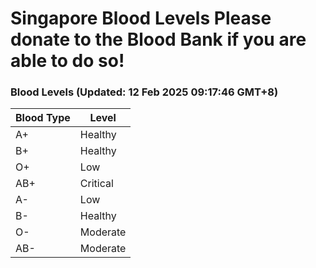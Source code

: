 Singapore Blood Levels
 Please donate to the Blood Bank if you are able to do so!
================================================================================================================================

### Blood Levels (Updated: 12 Feb 2025 09:17:46 GMT+8)
| Blood Type | Level     |
|------------|-----------|
| A+     | Healthy |
| B+     | Healthy |
| O+     | Low |
| AB+     | Critical |
| A-     | Low |
| B-     | Healthy |
| O-     | Moderate |
| AB-     | Moderate |
